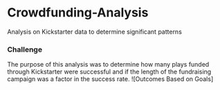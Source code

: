 # Crowdfunding-Analysis
Analysis on Kickstarter data to determine significant patterns
### Challenge
The purpose of this analysis was to determine how many plays funded through Kickstarter were successful and if the length of the fundraising campaign was a factor in the success rate. 
![Outcomes Based on Goals] 
